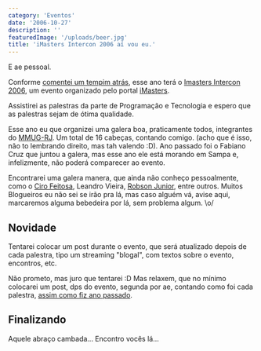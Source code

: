 ```yaml
---
category: 'Eventos'
date: '2006-10-27'
description: ''
featuredImage: '/uploads/beer.jpg'
title: 'iMasters Intercon 2006 aí vou eu.'
---
```


E ae pessoal.

Conforme [comentei um tempim atrás](/lancado-oficialmente-o-imasters-intercon-2006), esse ano terá o [Imasters Intercon 2006](http://www.imasters.com.br/intercon/2006/), um evento organizado pelo portal [iMasters](http://www.imasters.com.br).

Assistirei as palestras da parte de Programação e Tecnologia e espero que as palestras sejam de ótima qualidade.

Esse ano eu que organizei uma galera boa, praticamente todos, integrantes do [MMUG-RJ](http://www.mmug-rj.com.br). Um total de 16 cabeças, contando comigo. (acho que é isso, não to lembrando direito, mas tah valendo :D). Ano passado foi o Fabiano Cruz que juntou a galera, mas esse ano ele está morando em Sampa e, infelizmente, não poderá comparecer ao evento.

Encontrarei uma galera manera, que ainda não conheço pessoalmente, como o [Ciro Feitosa](http://cirofeitosa.com.br), Leandro Vieira, [Robson Junior](http://www.robsonjunior.com.br/), entre outros. Muitos Blogueiros eu não sei se irão pra lá, mas caso alguém vá, avise aqui, marcaremos alguma bebedeira por lá, sem problema algum. \\o/

## Novidade

Tentarei colocar um post durante o evento, que será atualizado depois de cada palestra, tipo um streaming "blogal", com textos sobre o evento, encontros, etc.

Não prometo, mas juro que tentarei :D Mas relaxem, que no mínimo colocarei um post, dps do evento, segunda por ae, contando como foi cada palestra, [assim como fiz ano passado](/retrospectiva-imasters-intercon).

## Finalizando

Aquele abraço cambada... Encontro vocês lá...
